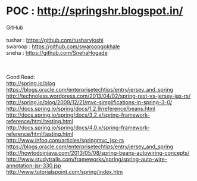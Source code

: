 
POC : http://springshr.blogspot.in/
=======
GitHub<br/><br/>
tushar  : https://github.com/tusharvjoshi <br/>
swaroop : https://github.com/swaroopgokhale <br/>
sneha   : https://github.com/SnehaHogade <br/>
<br/><br/>

Good Read:
<br/>
http://spring.io/blog
<br/>
https://blogs.oracle.com/enterprisetechtips/entry/jersey_and_spring
<br/>
http://technoless.wordpress.com/2013/04/02/spring-rest-vs-jersey-jax-rs/
<br/>
http://spring.io/blog/2009/12/21/mvc-simplifications-in-spring-3-0/
<br/>
http://docs.spring.io/spring/docs/1.2.9/reference/beans.html
<br/>
http://docs.spring.io/spring/docs/3.2.x/spring-framework-reference/html/testing.html
<br/>
http://docs.spring.io/spring/docs/4.0.x/spring-framework-reference/html/testing.html
<br/>
http://www.infoq.com/articles/springmvc_jsx-rs
<br/>
https://blogs.oracle.com/enterprisetechtips/entry/jersey_and_spring
<br/>
http://howtodoinjava.com/2013/05/08/spring-beans-autowiring-concepts/
<br/>
http://www.studytrails.com/frameworks/spring/spring-auto-wire-annotation-jsr-330.jsp
<br/>
http://www.tutorialspoint.com/spring/index.htm
<br/>
<br/>
<br/>
<br/>
<br/>
<br/>
<br/>
<br/>
